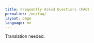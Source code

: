 ```yaml
---
title: Frequently Asked Questions (FAQ)
permalink: /ne/faq/
layout: page
language: ne
---
```


Translation needed.
